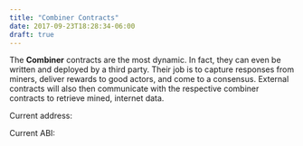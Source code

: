 ```yaml
---
title: "Combiner Contracts"
date: 2017-09-23T18:28:34-06:00
draft: true
---
```

The **Combiner** contracts are the most dynamic. In fact, they can even be written and deployed by a third party. Their job is to capture responses from miners, deliver rewards to good actors, and come to a consensus. External contracts will also then communicate with the respective combiner contracts to retrieve mined, internet data.

<!--RQC CODE solidity Combiner/basic/Combiner.sol -->

Current address:
<!--RQC ADDRESS Combiner/basic/Combiner.address -->

Current ABI:
<!--RQC ABI Combiner/basic/Combiner.abi -->
